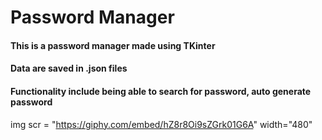 # Password Manager
#### This is a password manager made using TKinter
#### Data are saved in .json files
#### Functionality include being able to search for password, auto generate password

img scr = "https://giphy.com/embed/hZ8r8Oi9sZGrk01G6A" width="480"
